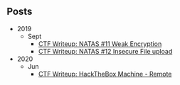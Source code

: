 ## Posts

- 2019
  - Sept
     - [CTF Writeup: NATAS #11 Weak Encryption](./ctf-natas11.md)
     - [CTF Writeup: NATAS #12 Insecure File upload](./ctf-natas12.md)
- 2020
  - Jun
     - [CTF Writeup: HackTheBox Machine - Remote](./ctf-htb-remote.md)

